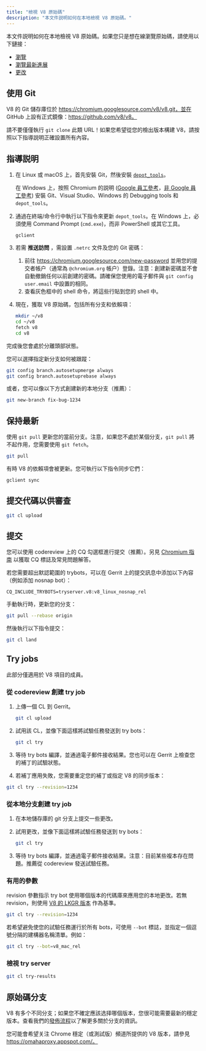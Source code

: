 ```yaml
---
title: "檢視 V8 原始碼"
description: "本文件説明如何在本地檢視 V8 原始碼。"
---
```

本文件説明如何在本地檢視 V8 原始碼。如果您只是想在線瀏覽原始碼，請使用以下鏈接：

- [瀏覽](https://chromium.googlesource.com/v8/v8/)
- [瀏覽最新進展](https://chromium.googlesource.com/v8/v8/+/master)
- [更改](https://chromium.googlesource.com/v8/v8/+log/master)

## 使用 Git

V8 的 Git 儲存庫位於 https://chromium.googlesource.com/v8/v8.git，並在 GitHub 上設有正式鏡像：https://github.com/v8/v8。

請不要僅僅執行 `git clone` 此類 URL！如果您希望從您的檢出版本構建 V8，請按照以下指導説明正確設置所有內容。

## 指導説明

1. 在 Linux 或 macOS 上，首先安裝 Git，然後安裝 [`depot_tools`](https://commondatastorage.googleapis.com/chrome-infra-docs/flat/depot_tools/docs/html/depot_tools_tutorial.html#_setting_up)。

    在 Windows 上，按照 Chromium 的説明 ([Google 員工參考](https://goto.google.com/building-chrome-win)，[非 Google 員工參考](https://chromium.googlesource.com/chromium/src/+/master/docs/windows_build_instructions.md#Setting-up-Windows)) 安裝 Git、Visual Studio、Windows 的 Debugging tools 和 `depot_tools`。

1. 通過在終端/命令行中執行以下指令來更新 `depot_tools`。在 Windows 上，必須使用 Command Prompt (`cmd.exe`)，而非 PowerShell 或其它工具。

    ```
    gclient
    ```

1. 若需 **推送訪問** ，需設置 `.netrc` 文件及您的 Git 密碼：

    1. 前往 https://chromium.googlesource.com/new-password 並用您的提交者帳户（通常為 `@chromium.org` 帳户）登錄。注意：創建新密碼並不會自動撤銷任何以前創建的密碼。請確保您使用的電子郵件與 `git config user.email` 中設置的相同。
    1. 查看灰色框中的 shell 命令，將這些行貼到您的 shell 中。

1. 現在，獲取 V8 原始碼，包括所有分支和依賴項：

    ```bash
    mkdir ~/v8
    cd ~/v8
    fetch v8
    cd v8
    ```

完成後您會處於分離頭部狀態。

您可以選擇指定新分支如何被跟蹤：

```bash
git config branch.autosetupmerge always
git config branch.autosetuprebase always
```

或者，您可以像以下方式創建新的本地分支（推薦）：

```bash
git new-branch fix-bug-1234
```

## 保持最新

使用 `git pull` 更新您的當前分支。注意，如果您不處於某個分支，`git pull` 將不起作用，您需要使用 `git fetch`。

```bash
git pull
```

有時 V8 的依賴項會被更新。您可執行以下指令同步它們：

```bash
gclient sync
```

## 提交代碼以供審查

```bash
git cl upload
```

## 提交

您可以使用 codereview 上的 CQ 勾選框進行提交（推薦）。另見 [Chromium 指南](https://chromium.googlesource.com/chromium/src/+/master/docs/infra/cq.md) 以獲取 CQ 標誌及常見問題解答。

若您需要超出默認範圍的 trybots，可以在 Gerrit 上的提交訊息中添加以下內容（例如添加 nosnap bot）：

```
CQ_INCLUDE_TRYBOTS=tryserver.v8:v8_linux_nosnap_rel
```

手動執行時，更新您的分支：

```bash
git pull --rebase origin
```

然後執行以下指令提交：

```bash
git cl land
```

## Try jobs

此部分僅適用於 V8 項目的成員。

### 從 codereview 創建 try job

1. 上傳一個 CL 到 Gerrit。

    ```bash
    git cl upload
    ```

1. 試用該 CL，並像下面這樣將試驗任務發送到 try bots：

    ```bash
    git cl try
    ```

1. 等待 try bots 編譯，並通過電子郵件接收結果。您也可以在 Gerrit 上檢查您的補丁的試驗狀態。

1. 若補丁應用失敗，您需要重定您的補丁或指定 V8 的同步版本：

```bash
git cl try --revision=1234
```

### 從本地分支創建 try job

1. 在本地儲存庫的 git 分支上提交一些更改。

1. 試用更改，並像下面這樣將試驗任務發送到 try bots：

    ```bash
    git cl try
    ```

1. 等待 try bots 編譯，並通過電子郵件接收結果。注意：目前某些複本存在問題。推薦從 codereview 發送試驗任務。

### 有用的參數

revision 參數指示 try bot 使用哪個版本的代碼庫來應用您的本地更改。若無 revision，則使用 [V8 的 LKGR 版本](https://v8-status.appspot.com/lkgr) 作為基準。

```bash
git cl try --revision=1234
```

若希望避免使您的試驗任務運行於所有 bots，可使用 `--bot` 標誌，並指定一個逗號分隔的建構器名稱清單。例如：

```bash
git cl try --bot=v8_mac_rel
```

### 檢視 try server

```bash
git cl try-results
```

## 原始碼分支

V8 有多个不同分支；如果您不確定應該选择哪個版本，您很可能需要最新的穩定版本。查看我們的[發佈流程](/docs/release-process)以了解更多關於分支的資訊。

您可能會希望关注 Chrome 穩定（或測試版）頻道所提供的 V8 版本，請參見 https://omahaproxy.appspot.com/。
